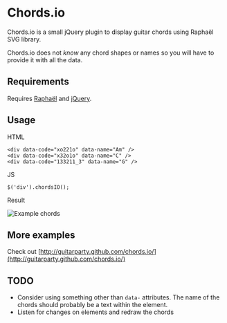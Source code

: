 Chords.io
=======

Chords.io is a small jQuery plugin to display guitar chords using Raphaël SVG library.

Chords.io does not *know* any chord shapes or names so you will have to provide it with
all the data.

Requirements
------------

Requires [Raphaël](http://raphaeljs.com/) and [jQuery](http://www.jquery.com).

Usage
-----

HTML

    <div data-code="xo221o" data-name="Am" />
    <div data-code="x32o1o" data-name="C" />
    <div data-code="133211_3" data-name="G" />

JS

    $('div').chordsIO();

Result

![Example chords](http://guitarparty.github.com/chords.io/images/example.png)

More examples
-------------

Check out [http://guitarparty.github.com/chords.io/](http://guitarparty.github.com/chords.io/)

TODO
----

* Consider using something other than `data-` attributes. The name of the chords should
  probably be a text within the element.
* Listen for changes on elements and redraw the chords
